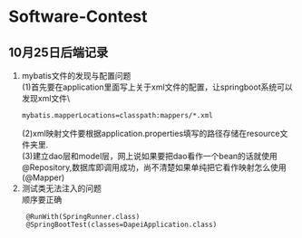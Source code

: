 # Software-Contest

## 10月25日后端记录
1. mybatis文件的发现与配置问题\
    (1)首先要在application里面写上关于xml文件的配置，让springboot系统可以发现xml文件\
    ```
    mybatis.mapperLocations=classpath:mappers/*.xml
    ```
    (2)xml映射文件要根据application.properties填写的路径存储在resource文件夹里.\
    (3)建立dao层和model层，网上说如果要把dao看作一个bean的话就使用@Repository,数据库即调用成功，尚不清楚如果单纯把它看作映射怎么使用(@Mapper)
2. 测试类无法注入的问题\
   顺序要正确
   ```
    @RunWith(SpringRunner.class)
    @SpringBootTest(classes=DapeiApplication.class)
   ```